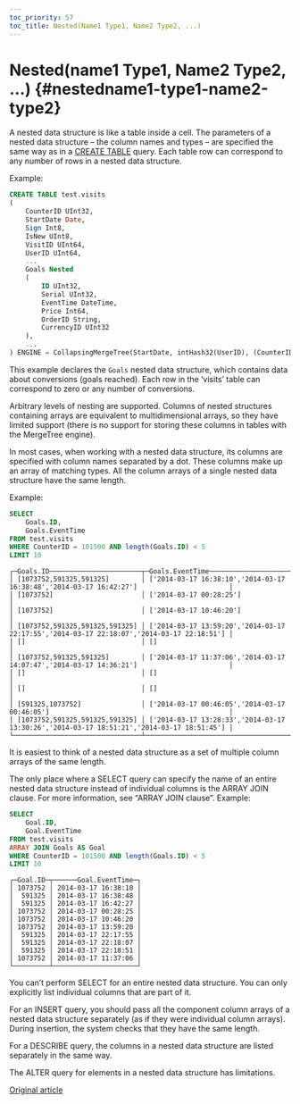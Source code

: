 ```yaml
---
toc_priority: 57
toc_title: Nested(Name1 Type1, Name2 Type2, ...)
---
```


# Nested(name1 Type1, Name2 Type2, …) {#nestedname1-type1-name2-type2}

A nested data structure is like a table inside a cell. The parameters of a nested data structure – the column names and types – are specified the same way as in a [CREATE TABLE](../../../sql-reference/statements/create/table.md) query. Each table row can correspond to any number of rows in a nested data structure.

Example:

``` sql
CREATE TABLE test.visits
(
    CounterID UInt32,
    StartDate Date,
    Sign Int8,
    IsNew UInt8,
    VisitID UInt64,
    UserID UInt64,
    ...
    Goals Nested
    (
        ID UInt32,
        Serial UInt32,
        EventTime DateTime,
        Price Int64,
        OrderID String,
        CurrencyID UInt32
    ),
    ...
) ENGINE = CollapsingMergeTree(StartDate, intHash32(UserID), (CounterID, StartDate, intHash32(UserID), VisitID), 8192, Sign)
```

This example declares the `Goals` nested data structure, which contains data about conversions (goals reached). Each row in the ‘visits’ table can correspond to zero or any number of conversions.

Arbitrary levels of nesting are supported. Columns of nested structures containing arrays are equivalent to multidimensional arrays, so they have limited support (there is no support for storing these columns in tables with the MergeTree engine).

In most cases, when working with a nested data structure, its columns are specified with column names separated by a dot. These columns make up an array of matching types. All the column arrays of a single nested data structure have the same length.

Example:

``` sql
SELECT
    Goals.ID,
    Goals.EventTime
FROM test.visits
WHERE CounterID = 101500 AND length(Goals.ID) < 5
LIMIT 10
```

``` text
┌─Goals.ID───────────────────────┬─Goals.EventTime───────────────────────────────────────────────────────────────────────────┐
│ [1073752,591325,591325]        │ ['2014-03-17 16:38:10','2014-03-17 16:38:48','2014-03-17 16:42:27']                       │
│ [1073752]                      │ ['2014-03-17 00:28:25']                                                                   │
│ [1073752]                      │ ['2014-03-17 10:46:20']                                                                   │
│ [1073752,591325,591325,591325] │ ['2014-03-17 13:59:20','2014-03-17 22:17:55','2014-03-17 22:18:07','2014-03-17 22:18:51'] │
│ []                             │ []                                                                                        │
│ [1073752,591325,591325]        │ ['2014-03-17 11:37:06','2014-03-17 14:07:47','2014-03-17 14:36:21']                       │
│ []                             │ []                                                                                        │
│ []                             │ []                                                                                        │
│ [591325,1073752]               │ ['2014-03-17 00:46:05','2014-03-17 00:46:05']                                             │
│ [1073752,591325,591325,591325] │ ['2014-03-17 13:28:33','2014-03-17 13:30:26','2014-03-17 18:51:21','2014-03-17 18:51:45'] │
└────────────────────────────────┴───────────────────────────────────────────────────────────────────────────────────────────┘
```

It is easiest to think of a nested data structure as a set of multiple column arrays of the same length.

The only place where a SELECT query can specify the name of an entire nested data structure instead of individual columns is the ARRAY JOIN clause. For more information, see “ARRAY JOIN clause”. Example:

``` sql
SELECT
    Goal.ID,
    Goal.EventTime
FROM test.visits
ARRAY JOIN Goals AS Goal
WHERE CounterID = 101500 AND length(Goals.ID) < 5
LIMIT 10
```

``` text
┌─Goal.ID─┬──────Goal.EventTime─┐
│ 1073752 │ 2014-03-17 16:38:10 │
│  591325 │ 2014-03-17 16:38:48 │
│  591325 │ 2014-03-17 16:42:27 │
│ 1073752 │ 2014-03-17 00:28:25 │
│ 1073752 │ 2014-03-17 10:46:20 │
│ 1073752 │ 2014-03-17 13:59:20 │
│  591325 │ 2014-03-17 22:17:55 │
│  591325 │ 2014-03-17 22:18:07 │
│  591325 │ 2014-03-17 22:18:51 │
│ 1073752 │ 2014-03-17 11:37:06 │
└─────────┴─────────────────────┘
```

You can’t perform SELECT for an entire nested data structure. You can only explicitly list individual columns that are part of it.

For an INSERT query, you should pass all the component column arrays of a nested data structure separately (as if they were individual column arrays). During insertion, the system checks that they have the same length.

For a DESCRIBE query, the columns in a nested data structure are listed separately in the same way.

The ALTER query for elements in a nested data structure has limitations.

[Original article](https://clickhouse.tech/docs/en/data_types/nested_data_structures/nested/) <!--hide-->
